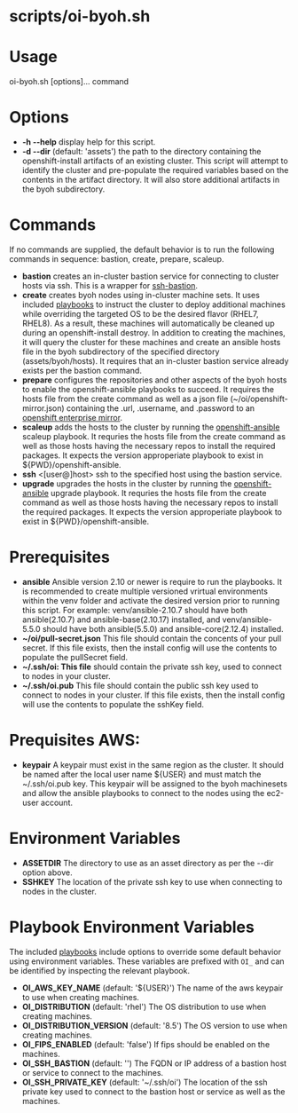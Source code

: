 # scripts/oi-byoh.sh

# Usage

oi-byoh.sh [options]... command

# Options

- **-h --help** display help for this script.
- **-d --dir** (default: 'assets') the path to the directory containing the openshift-install artifacts of an existing cluster. This script will attempt to identify the cluster and pre-populate the required variables based on the contents in the artifact directory. It will also store additional artifacts in the byoh subdirectory.

# Commands

If no commands are supplied, the default behavior is to run the following commands in sequence: bastion, create, prepare, scaleup.

- **bastion** creates an in-cluster bastion service for connecting to cluster hosts via ssh. This is a wrapper for [ssh-bastion](https://github.com/eparis/ssh-bastion).
- **create** creates byoh nodes using in-cluster machine sets. It uses included [playbooks](../playbooks) to instruct the cluster to deploy additional machines while overriding the targeted OS to be the desired flavor (RHEL7, RHEL8). As a result, these machines will automatically be cleaned up during an openshift-install destroy. In addition to creating the machines, it will query the cluster for these machines and create an ansible hosts file in the byoh subdirectory of the specified directory (assets/byoh/hosts). It requires that an in-cluster bastion service already exists per the bastion command.
- **prepare** configures the repositories and other aspects of the byoh hosts to enable the openshift-ansible playbooks to succeed. It requires the hosts file from the create command as well as a json file (~/oi/openshift-mirror.json) containing the .url, .username, and .password to an [openshift enterprise mirror](https://mirror2.openshift.com/enterprise).
- **scaleup** adds the hosts to the cluster by running the [openshift-ansible](http://www.github.com/openshift/openshift-ansible) scaleup playbook. It requries the hosts file from the create command as well as those hosts having the necessary repos to install the required packages. It expects the version approperiate playbook to exist in ${PWD}/openshift-ansible.
- **ssh** \<[user@]host\> ssh to the specified host using the bastion service.
- **upgrade** upgrades the hosts in the cluster by running the [openshift-ansible](http://www.github.com/openshift/openshift-ansible) upgrade playbook. It requries the hosts file from the create command as well as those hosts having the necessary repos to install the required packages. It expects the version approperiate playbook to exist in ${PWD}/openshift-ansible.


# Prerequisites

- **ansible** Ansible version 2.10 or newer is require to run the playbooks. It is recommended to create multiple versioned vrirtual environments within the venv folder and activate the desired version prior to running this script. For example: venv/ansible-2.10.7 should have both ansible(2.10.7) and ansible-base(2.10.17) installed, and venv/ansible-5.5.0 should have both ansible(5.5.0) and ansible-core(2.12.4) installed.
- **~/oi/pull-secret.json** This file should contain the concents of your pull secret. If this file exists, then the install config will use the contents to populate the pullSecret field.
- **~/.ssh/oi: This file** should contain the private ssh key, used to connect to nodes in your cluster.
- **~/.ssh/oi.pub** This file should contain the public ssh key used to connect to nodes in your cluster. If this file exists, then the install config will use the contents to populate the sshKey field.

# Prequisites AWS:

- **keypair** A keypair must exist in the same region as the cluster. It should be named after the local user name ${USER} and must match the ~/.ssh/oi.pub key. This keypair will be assigned to the byoh machinesets and allow the ansible playbooks to connect to the nodes using the ec2-user account.

# Environment Variables

- **ASSETDIR** The directory to use as an asset directory as per the --dir option above.
- **SSHKEY** The location of the private ssh key to use when connecting to nodes in the cluster.

# Playbook Environment Variables

The included [playbooks](../playbooks) include options to override some default behavior using environment variables. These variables are prefixed with `OI_` and can be identified by inspecting the relevant playbook.

- **OI_AWS_KEY_NAME** (default: '${USER}') The name of the aws keypair to use when creating machines.
- **OI_DISTRIBUTION** (default: 'rhel') The OS distribution to use when creating machines.
- **OI_DISTRIBUTION_VERSION** (default: '8.5') The OS version to use when creating machines.
- **OI_FIPS_ENABLED** (default: 'false') If fips should be enabled on the machines.
- **OI_SSH_BASTION** (default: '') The FQDN or IP address of a bastion host or service to connect to the machines.
- **OI_SSH_PRIVATE_KEY** (default: '~/.ssh/oi') The location of the ssh private key used to connect to the bastion host or service as well as the machines.
